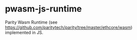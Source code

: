 # pwasm-js-runtime
Parity Wasm Runtime (see https://github.com/paritytech/parity/tree/master/ethcore/wasm) implemented in JS.
